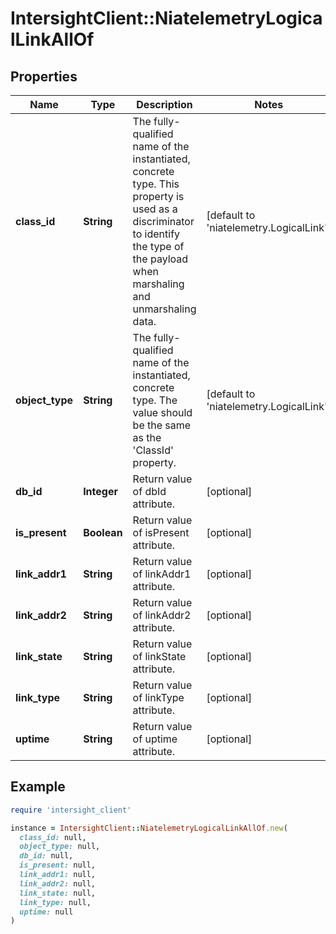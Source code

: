 # IntersightClient::NiatelemetryLogicalLinkAllOf

## Properties

| Name | Type | Description | Notes |
| ---- | ---- | ----------- | ----- |
| **class_id** | **String** | The fully-qualified name of the instantiated, concrete type. This property is used as a discriminator to identify the type of the payload when marshaling and unmarshaling data. | [default to &#39;niatelemetry.LogicalLink&#39;] |
| **object_type** | **String** | The fully-qualified name of the instantiated, concrete type. The value should be the same as the &#39;ClassId&#39; property. | [default to &#39;niatelemetry.LogicalLink&#39;] |
| **db_id** | **Integer** | Return value of dbId attribute. | [optional] |
| **is_present** | **Boolean** | Return value of isPresent attribute. | [optional] |
| **link_addr1** | **String** | Return value of linkAddr1 attribute. | [optional] |
| **link_addr2** | **String** | Return value of linkAddr2 attribute. | [optional] |
| **link_state** | **String** | Return value of linkState attribute. | [optional] |
| **link_type** | **String** | Return value of linkType attribute. | [optional] |
| **uptime** | **String** | Return value of uptime attribute. | [optional] |

## Example

```ruby
require 'intersight_client'

instance = IntersightClient::NiatelemetryLogicalLinkAllOf.new(
  class_id: null,
  object_type: null,
  db_id: null,
  is_present: null,
  link_addr1: null,
  link_addr2: null,
  link_state: null,
  link_type: null,
  uptime: null
)
```

